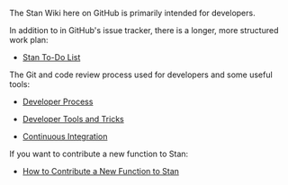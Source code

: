 The Stan Wiki here on GitHub is primarily intended for developers.

In addition to in GitHub's issue tracker, there is a longer, more structured work plan:

* [Stan To-Do List](wiki/To-Do-List)

The Git and code review process used for developers and some useful tools:

* [Developer Process](wiki/Developer-Process)

* [Developer Tools and Tricks](wiki/Developer-Tricks)

* [Continuous Integration](wiki/Continuous-Integration)

If you want to contribute a new function to Stan:

* [How to Contribute a New Function to Stan](wiki/Contributing-New-Functions-to-Stan)
